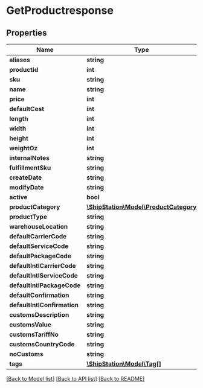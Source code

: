 # GetProductresponse

## Properties
Name | Type | Description | Notes
------------ | ------------- | ------------- | -------------
**aliases** | **string** |  | [optional] 
**productId** | **int** |  | 
**sku** | **string** |  | 
**name** | **string** |  | 
**price** | **int** |  | 
**defaultCost** | **int** |  | 
**length** | **int** |  | 
**width** | **int** |  | 
**height** | **int** |  | 
**weightOz** | **int** |  | 
**internalNotes** | **string** |  | [optional] 
**fulfillmentSku** | **string** |  | 
**createDate** | **string** |  | 
**modifyDate** | **string** |  | 
**active** | **bool** |  | 
**productCategory** | [**\ShipStation\Model\ProductCategory**](ProductCategory.md) |  | 
**productType** | **string** |  | [optional] 
**warehouseLocation** | **string** |  | 
**defaultCarrierCode** | **string** |  | 
**defaultServiceCode** | **string** |  | 
**defaultPackageCode** | **string** |  | 
**defaultIntlCarrierCode** | **string** |  | 
**defaultIntlServiceCode** | **string** |  | 
**defaultIntlPackageCode** | **string** |  | 
**defaultConfirmation** | **string** |  | 
**defaultIntlConfirmation** | **string** |  | 
**customsDescription** | **string** |  | [optional] 
**customsValue** | **string** |  | [optional] 
**customsTariffNo** | **string** |  | [optional] 
**customsCountryCode** | **string** |  | [optional] 
**noCustoms** | **string** |  | [optional] 
**tags** | [**\ShipStation\Model\Tag[]**](Tag.md) |  | 

[[Back to Model list]](../README.md#documentation-for-models) [[Back to API list]](../README.md#documentation-for-api-endpoints) [[Back to README]](../README.md)


